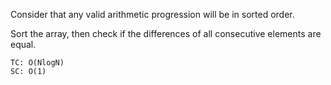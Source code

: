 Consider that any valid arithmetic progression will be in sorted order.

Sort the array, then check if the differences of all consecutive elements are equal.

    TC: O(NlogN)
    SC: O(1)